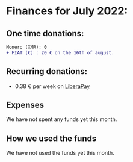 # Finances for July 2022:

## One time donations:
```diff
Monero (XMR): 0
+ FIAT (€) : 20 € on the 16th of august.

```
## Recurring donations:

- 0.38 € per week on [LiberaPay](https://liberapay.com/ProjectSegfault)

## Expenses

We have not spent any funds yet this month.

## How we used the funds

We have not used the funds yet this month.

